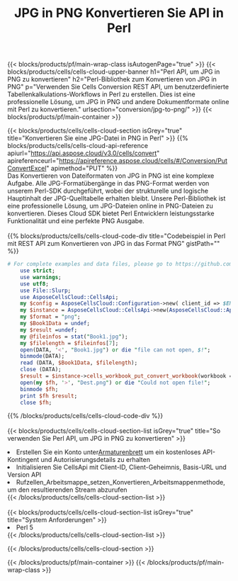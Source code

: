 ﻿---
title: JPG in PNG Konvertieren Sie API in Perl
description:  Verwenden Sie das Cloud SDK Aspose.Cells für Perl, um eine JPG-Formatdatei in eine Datei im PNG-Format zu konvertieren.
url: /de/perl/conversion/jpg-to-png/
---
{{< blocks/products/pf/main-wrap-class isAutogenPage="true" >}}
{{< blocks/products/cells/cells-cloud-upper-banner h1="Perl API, um JPG in PNG zu konvertieren" h2="Perl-Bibliothek zum Konvertieren von JPG in PNG" p="Verwenden Sie Cells Conversion REST API, um benutzerdefinierte Tabellenkalkulations-Workflows in Perl zu erstellen. Dies ist eine professionelle Lösung, um JPG in PNG und andere Dokumentformate online mit Perl zu konvertieren." urlsection="conversion/jpg-to-png/" >}}
{{< blocks/products/pf/main-container >}}

{{< blocks/products/cells/cells-cloud-section isGrey="true" title="Konvertieren Sie eine JPG-Datei in PNG in Perl" >}}
{{% blocks/products/cells/cells-cloud-api-reference apiurl="https://api.aspose.cloud/v3.0/cells/convert" apireferenceurl="https://apireference.aspose.cloud/cells/#/Conversion/PutConvertExcel" apimethod="PUT" %}}
<br/>
Das Konvertieren von Dateiformaten von JPG in PNG ist eine komplexe Aufgabe. Alle JPG-Formatübergänge in das PNG-Format werden von unserem Perl-SDK durchgeführt, wobei der strukturelle und logische Hauptinhalt der JPG-Quelltabelle erhalten bleibt. Unsere Perl-Bibliothek ist eine professionelle Lösung, um JPG-Dateien online in PNG-Dateien zu konvertieren. Dieses Cloud SDK bietet Perl Entwicklern leistungsstarke Funktionalität und eine perfekte PNG Ausgabe.
<br/>
<br/>
{{% blocks/products/cells/cells-cloud-code-div title="Codebeispiel in Perl mit REST API zum Konvertieren von JPG in das Format PNG" gistPath="" %}}
 
```perl
# For complete examples and data files, please go to https://github.com/aspose-cells-cloud/aspose-cells-cloud-perl/
    use strict;
    use warnings;
    use utf8; 
    use File::Slurp;
    use AsposeCellsCloud::CellsApi;
    my $config = AsposeCellsCloud::Configuration->new( client_id => $ENV{'ProductClientId'}, client_secret => $ENV{'ProductClientSecret'});
    my $instance = AsposeCellsCloud::CellsApi->new(AsposeCellsCloud::ApiClient->new( $config));
    my $format = "png";
    my $Book1Data = undef;
    my $result =undef;
    my @fileinfos = stat("Book1.jpg");
    my $filelength = $fileinfos[7];
    open(DATA, '<', "Book1.jpg") or die "file can not open, $!";
    binmode(DATA);
    read (DATA, $Book1Data, $filelength);
    close (DATA); 
    $result = $instance->cells_workbook_put_convert_workbook(workbook => $Book1Data, format => $format);
    open(my $fh, '>', "Dest.png") or die "Could not open file!";
    binmode $fh;
    print $fh $result;
    close $fh;
```
 
{{% /blocks/products/cells/cells-cloud-code-div %}}
<br/>
<br/>
{{< blocks/products/cells/cells-cloud-section-list isGrey="true" title="So verwenden Sie Perl API, um JPG in PNG zu konvertieren" >}}
<li> Erstellen Sie ein Konto unter<a href="https://dashboard.aspose.cloud/">Armaturenbrett</a> um ein kostenloses API-Kontingent und Autorisierungsdetails zu erhalten</li>
<li>Initialisieren Sie CellsApi mit Client-ID, Client-Geheimnis, Basis-URL und Version API</li>
<li>Rufzellen_Arbeitsmappe_setzen_Konvertieren_Arbeitsmappenmethode, um den resultierenden Stream abzurufen</li>
{{< /blocks/products/cells/cells-cloud-section-list >}}
<br/>
<br/>
{{< blocks/products/cells/cells-cloud-section-list isGrey="true" title="System Anforderungen" >}}
<li>Perl 5</li>
{{< /blocks/products/cells/cells-cloud-section-list >}}

{{< /blocks/products/cells/cells-cloud-section >}}

{{< /blocks/products/pf/main-container >}}
{{< /blocks/products/pf/main-wrap-class >}}
